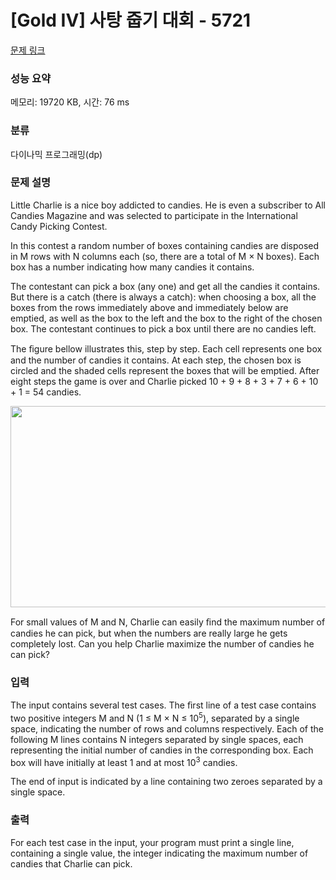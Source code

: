 # [Gold IV] 사탕 줍기 대회 - 5721 

[문제 링크](https://www.acmicpc.net/problem/5721) 

### 성능 요약

메모리: 19720 KB, 시간: 76 ms

### 분류

다이나믹 프로그래밍(dp)

### 문제 설명

<p>Little Charlie is a nice boy addicted to candies. He is even a subscriber to All Candies Magazine and was selected to participate in the International Candy Picking Contest.</p>

<p>In this contest a random number of boxes containing candies are disposed in M rows with N columns each (so, there are a total of M × N boxes). Each box has a number indicating how many candies it contains.</p>

<p>The contestant can pick a box (any one) and get all the candies it contains. But there is a catch (there is always a catch): when choosing a box, all the boxes from the rows immediately above and immediately below are emptied, as well as the box to the left and the box to the right of the chosen box. The contestant continues to pick a box until there are no candies left.</p>

<p>The ﬁgure bellow illustrates this, step by step. Each cell represents one box and the number of candies it contains. At each step, the chosen box is circled and the shaded cells represent the boxes that will be emptied. After eight steps the game is over and Charlie picked 10 + 9 + 8 + 3 + 7 + 6 + 10 + 1 = 54 candies.</p>

<p><img alt="" src="https://www.acmicpc.net/upload/images/candy.png" style="height:322px; width:633px"></p>

<p>For small values of M and N, Charlie can easily ﬁnd the maximum number of candies he can pick, but when the numbers are really large he gets completely lost. Can you help Charlie maximize the number of candies he can pick?</p>

### 입력 

 <p>The input contains several test cases. The ﬁrst line of a test case contains two positive integers M and N (1 ≤ M × N ≤ 10<sup>5</sup>), separated by a single space, indicating the number of rows and columns respectively. Each of the following M lines contains N integers separated by single spaces, each representing the initial number of candies in the corresponding box. Each box will have initially at least 1 and at most 10<sup>3</sup> candies.</p>

<p>The end of input is indicated by a line containing two zeroes separated by a single space.</p>

### 출력 

 <p>For each test case in the input, your program must print a single line, containing a single value, the integer indicating the maximum number of candies that Charlie can pick.</p>

